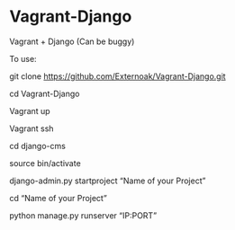 # Vagrant-Django
Vagrant + Django (Can be buggy)

To use:

git clone https://github.com/Externoak/Vagrant-Django.git

cd Vagrant-Django

Vagrant up

Vagrant ssh

cd django-cms

source bin/activate

django-admin.py startproject “Name of your Project”

cd “Name of your Project”

python manage.py runserver “IP:PORT”
